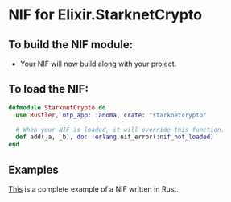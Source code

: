 # NIF for Elixir.StarknetCrypto

## To build the NIF module:

- Your NIF will now build along with your project.

## To load the NIF:

```elixir
defmodule StarknetCrypto do
  use Rustler, otp_app: :anoma, crate: "starknetcrypto"

  # When your NIF is loaded, it will override this function.
  def add(_a, _b), do: :erlang.nif_error(:nif_not_loaded)
end
```

## Examples

[This](https://github.com/rusterlium/NifIo) is a complete example of a NIF written in Rust.
